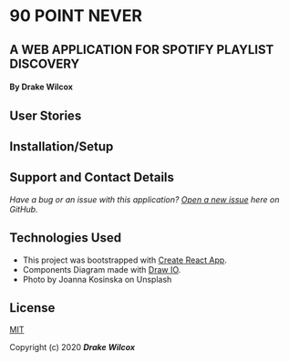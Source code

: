 # 90 POINT NEVER 
## A WEB APPLICATION FOR SPOTIFY PLAYLIST DISCOVERY 

#### By Drake Wilcox

## User Stories

## Installation/Setup

## Support and Contact Details
_Have a bug or an issue with this application? [Open a new issue](https://github.com/dustatron/quality-survey-time/issues) here on GitHub._

## Technologies Used
* This project was bootstrapped with [Create React App](https://github.com/facebook/create-react-app).
* Components Diagram made with [Draw IO](https://draw.io/).
* Photo by Joanna Kosinska on Unsplash

## License
[MIT](https://choosealicense.com/licenses/mit/)

Copyright (c) 2020 **_Drake Wilcox_**
